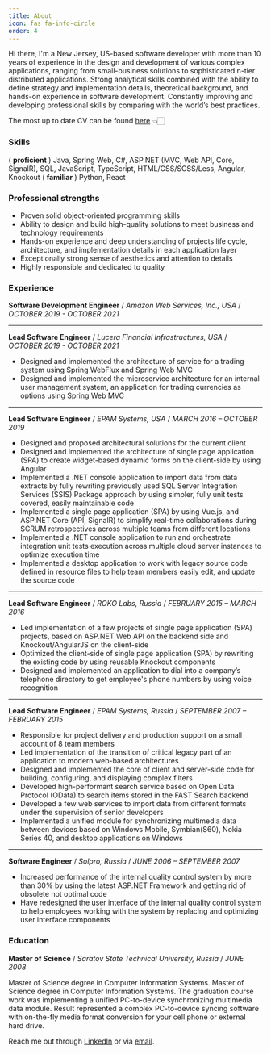 ```yaml
---
title: About
icon: fas fa-info-circle
order: 4
---
```


Hi there, I'm a New Jersey, US-based software developer with more than 10 years of experience in the design and development of various complex applications, ranging from small-business solutions to sophisticated n-tier distributed applications. Strong analytical skills combined with the ability to define strategy and implementation details, theoretical background, and hands-on experience in software development. Constantly improving and developing professional skills by comparing with the world’s best practices.

The most up to date CV can be found [here](https://www.icloud.com/iclouddrive/0bfCG0_M6q25PWRXRnEuklyLQ#DMITRY_FISENKO_CV) 👈🏻

### Skills

( **proficient** ) Java, Spring Web, C#, ASP.NET (MVC, Web API, Core, SignalR), SQL, JavaScript, TypeScript, HTML/CSS/SCSS/Less, Angular, Knockout ( **familiar** ) Python, React

### Professional strengths

- Proven solid object-oriented programming skills
- Ability to design and build high-quality solutions to meet business and technology requirements
- Hands-on experience and deep understanding of projects life cycle, architecture, and implementation details in each application layer
- Exceptionally strong sense of aesthetics and attention to details
- Highly responsible and dedicated to quality

### Experience

**Software Development Engineer** / _Amazon Web Services, Inc., USA_ / _OCTOBER 2019 - OCTOBER 2021_

---

**Lead Software Engineer** / _Lucera Financial Infrastructures, USA_ / _OCTOBER 2019 - OCTOBER 2021_

- Designed and implemented the architecture of service for a trading system using Spring WebFlux and Spring Web MVC
- Designed and implemented the microservice architecture for an internal user management system, an application for trading currencies as [options](https://www.investopedia.com/terms/o/option.asp) using Spring Web MVC

---

**Lead Software Engineer** / _EPAM Systems, USA_ / _MARCH 2016 – OCTOBER 2019_

- Designed and proposed architectural solutions for the current client
- Designed and implemented the architecture of single page application (SPA) to create widget-based dynamic forms on the client-side by using Angular
- Implemented a .NET console application to import data from data extracts by fully rewriting previously used SQL Server Integration Services (SSIS) Package approach by using simpler, fully unit tests covered, easily maintainable code
- Implemented a single page application (SPA) by using Vue.js, and ASP.NET Core (API, SignalR) to simplify real-time collaborations during SCRUM retrospectives across multiple teams from different locations
- Implemented a .NET console application to run and orchestrate integration unit tests execution across multiple cloud server instances to optimize execution time
- Implemented a desktop application to work with legacy source code defined in resource files to help team members easily edit, and update the source code

---

**Lead Software Engineer** / _ROKO Labs, Russia_ / _FEBRUARY 2015 – MARCH 2016_

- Led implementation of a few projects of single page application (SPA) projects, based on ASP.NET Web API on the backend side and Knockout/AngularJS on the client-side
- Optimized the client-side of single page application (SPA) by rewriting the existing code by using reusable Knockout components
- Designed and implemented an application to dial into a company’s telephone directory to get employee's phone numbers by using voice recognition

---

**Lead Software Engineer** / _EPAM Systems, Russia_ / _SEPTEMBER 2007 – FEBRUARY 2015_

- Responsible for project delivery and production support on a small account of 8 team members
- Led implementation of the transition of critical legacy part of an application to modern web-based architectures
- Designed and implemented the core of client and server-side code for building, configuring, and displaying complex filters
- Developed high-performant search service based on Open Data Protocol (OData) to search items stored in the FAST Search backend
- Developed a few web services to import data from different formats under the supervision of senior developers
- Implemented a unified module for synchronizing multimedia data between devices based on Windows Mobile, Symbian(S60), Nokia Series 40, and desktop applications on Windows

---

**Software Engineer** / _Solpro, Russia_ / _JUNE 2006 – SEPTEMBER 2007_

- Increased performance of the internal quality control system by more than 30% by using the latest ASP.NET Framework and getting rid of obsolete not optimal code
- Have redesigned the user interface of the internal quality control system to help employees working with the system by replacing and optimizing user interface components

### Education

**Master of Science** / _Saratov State Technical University, Russia_ / _JUNE 2008_

Master of Science degree in Computer Information Systems. Master of Science degree in Computer Information Systems. The graduation course work was implementing a unified PC-to-device synchronizing multimedia data module. Result represented a complex PC-to-device syncing software with on-the-fly media format conversion for your cell phone or external hard drive.

Reach me out through [LinkedIn](https://www.linkedin.com/in/fisenkodv/) or via [email](mailto:dmitry@fisenko.net).
